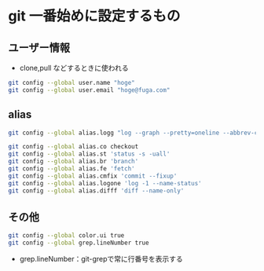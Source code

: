 # git 一番始めに設定するもの
## ユーザー情報
- clone,pull などするときに使われる
```bash
git config --global user.name "hoge"
git config --global user.email "hoge@fuga.com" 
```

## alias
```bash
git config --global alias.logg "log --graph --pretty=oneline --abbrev-commit --decorate  --date=short --format='%C(yellow)%h%C(reset) %C(auto)%d%C(reset) %s %C(cyan)@%an%C(reset) %C(magenta)%ad%C(reset)'"

git config --global alias.co checkout
git config --global alias.st 'status -s -uall'
git config --global alias.br 'branch'
git config --global alias.fe 'fetch'
git config --global alias.cmfix 'commit --fixup'
git config --global alias.logone 'log -1 --name-status'
git config --global alias.difff 'diff --name-only'
```
## その他
```bash
git config --global color.ui true
git config --global grep.lineNumber true
```
- grep.lineNumber：git-grepで常に行番号を表示する